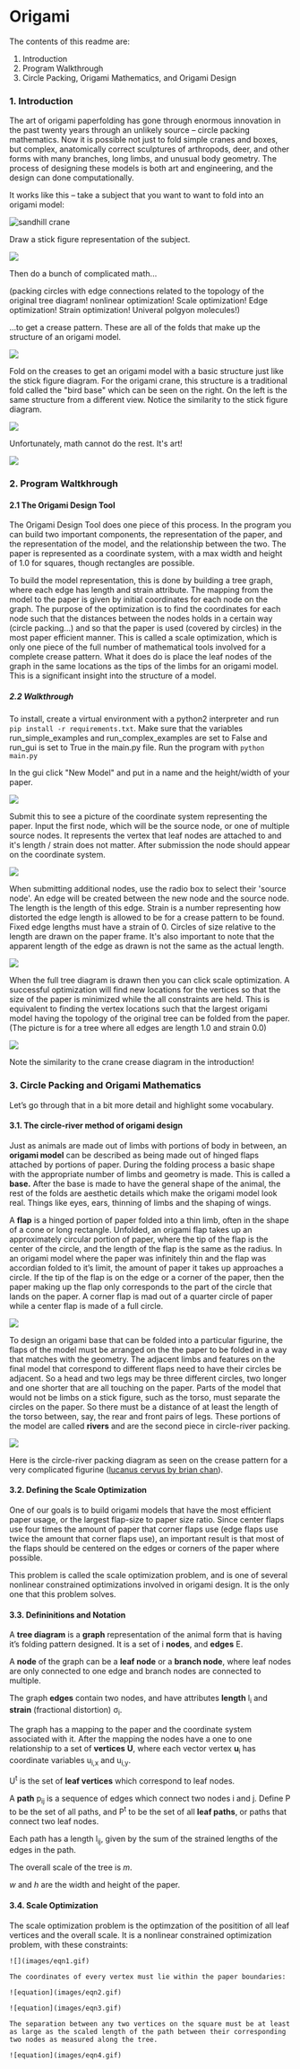 # Origami

The contents of this readme are:
1. Introduction
2. Program Walkthrough
3. Circle Packing, Origami Mathematics, and Origami Design

### 1. Introduction

The art of origami paperfolding has gone through enormous innovation in the past twenty years through an unlikely source – circle packing mathematics. Now it is possible not just to fold simple cranes and boxes, but complex, anatomically correct sculptures of arthropods, deer, and other forms with many branches, long limbs, and unusual body geometry. The process of designing these models is both art and engineering, and the design can done computationally.

It works like this – take a subject that you want to want to fold into an origami model:

![sandhill crane](images/sandhill-crane-small.png)

Draw a stick figure representation of the subject.

![](images/sandhill-crane-tree.png)

Then do a bunch of complicated math...

(packing circles with edge connections related to the topology of the original tree diagram! nonlinear optimization! Scale optimization! Edge optimization! Strain optimization! Univeral polgyon molecules!)

...to get a crease pattern. These are all of the folds that make up the structure of an origami model.

![](images/crease-pattern.png)

Fold on the creases to get an origami model with a basic structure just like the stick figure diagram. For the origami crane, this structure is a traditional fold called the "bird base" which can be seen on the right. On the left is the same structure from a different view. Notice the similarity to the stick figure diagram.

![](images/bird-base2.jpeg)

Unfortunately, math cannot do the rest. It's art!

![](images/origami-crane.png)

### 2. Program Waltkhrough

#### 2.1 The Origami Design Tool

The Origami Design Tool does one piece of this process. In the program you can build two important components, the representation of the paper, and the representation of the model, and the relationship between the two. The paper is represented as a coordinate system, with a max width and height of 1.0 for squares, though rectangles are possible. 

To build the model representation, this is done by building a tree graph, where each edge has length and strain attribute. The mapping from the model to the paper is given by initial coordinates for each node on the graph. The purpose of the optimization is to find the coordinates for each node such that the distances between the nodes holds in a certain way (circle packing...) and so that the paper is used (covered by circles) in the most paper efficient manner. This is called a scale optimization, which is only one piece of the full number of mathematical tools involved for a complete crease pattern. What it does do is place the leaf nodes of the graph in the same locations as the tips of the limbs for an origami model. This is a significant insight into the structure of a model.

##### 2.2 Walkthrough

To install, create a virtual environment with a python2 interpreter and run `pip install -r requirements.txt`.
Make sure that the variables run_simple_examples and run_complex_examples are set to False and run_gui is set to True in the main.py file.
Run the program with `python main.py`

In the gui click "New Model" and put in a name and the height/width of your paper.

![](images/2_intialize-model.png)

Submit this to see a picture of the coordinate system representing the paper. Input the first node, which will be the source node, or one of multiple source nodes. It represents the vertex that leaf nodes are attached to and it's length / strain does not matter. After submission the node should appear on the coordinate system.

![](images/5.png)

When submitting additional nodes, use the radio box to select their 'source node'. An edge will be created between the new node and the source node. The length is the length of this edge. Strain is a number representing how distorted the edge length is allowed to be for a crease pattern to be found. Fixed edge lengths must have a strain of 0. Circles of size relative to the length are drawn on the paper frame. It's also important to note that the apparent length of the edge as drawn is not the same as the actual length.

![](images/10.png)

When the full tree diagram is drawn then you can click scale optimization. A successful optimization will find new locations for the vertices so that the size of the paper is minimized while the all constraints are held. This is equivalent to finding the vertex locations such that the largest origami model having the topology of the original tree can be folded from the paper. (The picture is for a tree where all edges are length 1.0 and strain 0.0)

![](images/12.png)

Note the similarity to the crane crease diagram in the introduction!


### 3. Circle Packing and Origami Mathematics

Let’s go through that in a bit more detail and highlight some vocabulary.

#### 3.1. The circle-river method of origami design

Just as animals are made out of limbs with portions of body in between, an **origami model** can be described as being made out of hinged flaps attached by portions of paper. During the folding process a basic shape with the appropriate number of limbs and geometry is made. This is called a **base.** After the base is made to have the general shape of the animal, the rest of the folds are aesthetic details which make the origami model look real. Things like eyes, ears, thinning of limbs and the shaping of wings.

A **flap** is a hinged portion of paper folded into a thin limb, often in the shape of a cone or long rectangle. Unfolded, an origami flap takes up an approximately circular portion of paper, where the tip of the flap is the center of the circle, and the length of the flap is the same as the radius. In an origami model where the paper was infinitely thin and the flap was accordian folded to it’s limit, the amount of paper it takes up approaches a circle. If the tip of the flap is on the edge or a corner of the paper, then the paper making up the flap only corresponds to the part of the circle that lands on the paper. A corner flap is mad out of a quarter circle of paper while a center flap is made of a full circle.

![](images/corner-circle.png)

To design an origami base that can be folded into a particular figurine, the flaps of the model must be arranged on the the paper to be folded in a way that matches with the geometry. The adjacent limbs and features on the final model that correspond to different flaps need to have their circles be adjacent. So a head and two legs may be three different circles, two longer and one shorter that are all touching on the paper. Parts of the model that would not be limbs on a stick figure, such as the torso, must separate the circles on the paper. So there must be a distance of at least the length of the torso between, say, the rear and front pairs of legs. These portions of the model are called **rivers** and are the second piece in circle-river packing.

![](images/lucanus_CP.jpg)

Here is the circle-river packing diagram as seen on the crease pattern for a very complicated figurine 
([lucanus cervus by brian chan](http://web.mit.edu/chosetec/www/origami/lucanus/)). 




#### 3.2. Defining the Scale Optimization

One of our goals is to build origami models that have the most efficient paper usage, or the largest flap-size to paper size ratio. Since center flaps use four times the amount of paper that corner flaps use (edge flaps use twice the amount that corner flaps use), an important result is that most of the flaps should be centered on the edges or corners of the paper where possible.


This problem is called the scale optimization problem, and is one of several nonlinear constrained optimizations involved in origami design. It is the only one that this problem solves.

#### 3.3. Defininitions and Notation

A **tree diagram** is a **graph** representation of the animal form that is having it’s folding pattern designed. It is a set of i **nodes**, and **edges** E.

A **node** of the graph can be a **leaf node** or a **branch node**, where leaf nodes are only connected to one edge and branch nodes are connected to multiple. 


The graph **edges** contain two nodes, and have attributes **length** l<sub>i</sub> and **strain** (fractional distortion) σ<sub>i</sub>. 

The graph has a mapping to the paper and the coordinate system associated with it. After the mapping the nodes have a one to one relationship to a set of **vertices** **U**, where each vector vertex **u**<sub>i</sub> has coordinate variables u<sub>i,x</sub> and u<sub>i,y</sub>.

U<sup>t</sup> is the set of **leaf vertices** which correspond to leaf nodes.

 A **path** p<sub>ij</sub> is a sequence of edges which connect two nodes i and j. Define P to be the set of all paths, and P<sup>t</sup> to be the set of all **leaf paths**, or paths that connect two leaf nodes.

Each path has a length l<sub>ij</sub>, given by the sum of the strained lengths of the edges in the path.


The overall scale of the tree is *m*.

*w* and *h* are the width and height of the paper.


#### 3.4. Scale Optimization

The scale optimization problem is the optimzation of the positition of all leaf vertices and the overall scale. It is a nonlinear constrained optimization problem, with these constraints:

    ![](images/eqn1.gif)

    The coordinates of every vertex must lie within the paper boundaries:

    ![equation](images/eqn2.gif)

    ![equation](images/eqn3.gif)

    The separation between any two vertices on the square must be at least as large as the scaled length of the path between their corresponding two nodes as measured along the tree.

    ![equation](images/eqn4.gif)